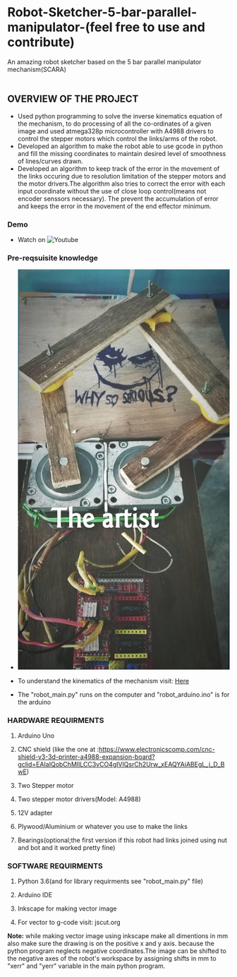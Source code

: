 # Robot-Sketcher-5-bar-parallel-manipulator-(feel free to use and contribute)  <br />
An amazing robot sketcher based on the 5 bar parallel manipulator mechanism(SCARA) <br />
<br />
## OVERVIEW OF THE PROJECT <br />
* Used python programming to solve the inverse kinematics equation of the mechanism, to do processing of all the co-ordinates of a given image and used atmega328p microcontroller with A4988 drivers to control the stepper motors which control the links/arms of the robot. <br />
* Developed an algorithm to make the robot able to use gcode in python and fill the missing coordinates to maintain desired level of smoothness of lines/curves drawn. <br />
* Developed an algorithm to keep track of the error in the movement of the links occuring due to resolution limitation of the stepper motors and the motor drivers.The algorithm also tries to correct the error with each input coordinate without the use of close loop control(means not encoder senssors necessary). The prevent the accumulation of error and keeps the error in the movement of the end effector minimum. <br />

### Demo
- Watch on ![Youtube](https://www.youtube.com/watch?v=lMgfEUtLZQk)

### Pre-reqsuisite knowledge
- ![Setup](https://github.com/manojsharma221/Robot-Sketcher-5-bar-parallel-manipulator-/blob/master/setup_robot.jpg)

- To understand the kinematics of the mechanism visit: [Here](https://www.academia.edu/10259240/Kinematic_Analysis_of_Five_Bar_Mechanism_in_Industrial_Robotics)

- The "robot_main.py" runs on the computer and "robot_arduino.ino" is for the arduino

### HARDWARE REQUIRMENTS

1. Arduino Uno

2. CNC shield (like the one at :https://www.electronicscomp.com/cnc-shield-v3-3d-printer-a4988-expansion-board?gclid=EAIaIQobChMIlLCC3vCO4gIVlQsrCh2Urw_xEAQYAiABEgL_j_D_BwE)

3. Two Stepper motor

4. Two stepper motor drivers(Model: A4988)

5. 12V adapter

6. Plywood/Aluminium or whatever you use to make the links

7. Bearings(optional;the first version if this robot had links joined using nut and bot and it worked pretty fine)

### SOFTWARE REQUIRMENTS

1. Python 3.6(and for library requirments see "robot_main.py" file)

2. Arduino IDE

3. Inkscape for making vector image

4. For vector to g-code visit: jscut.org


**Note:** while making vector image using inkscape make all dimentions in mm also make sure the drawing is on the positive x and y axis.
      because the python program neglects negative coordinates.The image can be shifted to the negative axes of the robot's workspace 
      by assigning shifts in mm to "xerr" and "yerr" variable in the main python program.
